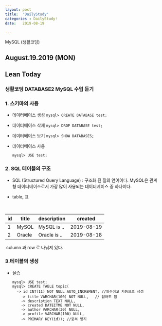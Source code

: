 ```yaml
---
layout: post
title:  "DailyStudy"
categories : DailyStudy!
date:   2019-08-19

---
```


MySQL (생활코딩)



## August.19.2019  (MON)



## Lean Today



### 생활코딩 DATABASE2 MySQL 수업 듣기



### 1. 스키마의 사용

* 데이터베이스 생성
  `mysql> CREATE DATABASE test;`
* 데이터베이스 삭제
  `mysql> DROP DATABASE test;`

* 데이터베이스 보기
  `mysql> SHOW DATABASES;`

* 데이터베이스 사용

  `mysql> USE test;`



### 2. SQL 테이블의 구조

* SQL (Structured Query Language) : 구조화 된 질의 언어이다. MySQL은 관계형 데이터베이스로서 가장 많이 사용되는 데이터베이스 중 하나이다.

* table, 표 

  ​											

| id   | title  | description  | created    |
| ---- | ------ | ------------ | ---------- |
| 1    | MySQL  | MySQL is ..  | 2019-08-19 |
| 2    | Oracle | Oracle is .. | 2019-08-18 |

​		column 과 row 로 나눠져 있다.



### 3.테이블의 생성

* 실습

  ```mysql
  mysql> USE test;
  mysql> CREATE TABLE topic(
  	-> id INT(11) NOT NULL AUTO_INCREMENT, //필수이고 자동으로 생성
      -> title VARCHAR(100) NOT NULL,	// 없어도 됨
      -> description TEXT NULL,
      -> created DATEITME NOT NULL,
      -> author VARCHAR(30) NULL,
      -> profile VARCHAR(100) NULL,
      -> PRIMARY KEY(id)); //중복 방지
  ```

  



